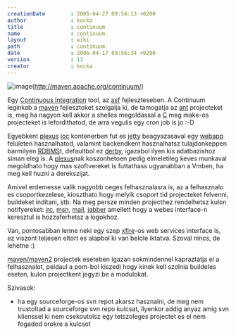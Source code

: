 ```yaml
---
creationDate        : 2005-04-27 09:54:13 +0200 
author              : kocka 
title               : continuum 
name                : continuum 
layout              : wiki 
path                : continuum 
date                : 2006-04-17 09:56:34 +0200 
version             : 13 
creator             : kocka 
---
```

![image](http://maven.apache.org/continuum/images/continuum_logo_75.gif)(http://maven.apache.org/continuum/)

Egy [Continuous Integration](Continuous%20Integration.html) tool, az [asf](ASF.html) fejleszteseben. A Continuum leginkab a [maven](maven.html) fejlesztoket szolgalja ki, de tamogatja az [ant](ant.html) projecteket is, meg ha nagyon kell akkor a shelles megoldassal a [C](C.html) meg make-os projecteket is lefordithatod, de arra vegulis egy cron job is jo :-D

Egyebkent [plexus](plexus.html) [ioc](ioc.html) kontenerben fut es [jetty](jetty.html) beagyazasaval egy [webapp](webapp.html) feluleten hasznalhatod, valamint backendkent hasznalhatsz tulajdonkeppen barmilyen [RDBMS](RDBMS.html)t, defaultbol ez [derby](Derby.html), igazabol ilyen kis adatbazishoz siman eleg is. A [plexus](plexus.html)nak koszonhetoen pedig  elmeletileg keves munkaval megoldhato hogy mas szoftvereket is futtathass ugyanabban a Vmben, ha meg kell huzni a derekszijat.

Amivel erdemesse valik nagyobb ceges felhasznalasra is, az a felhasznalo es csoportkezelese, kioszthato hogy melyik csoport tid projecteket felvenni, buildeket inditani, stb. Na meg persze minden projecthez rendelhetsz kulon notifyereket: [irc](irc.html), [msn](Missing.html), [mail](mail.html), [jabber](jabber.html) amellett hogy a webes interface-n keresztul is hozzaferhetsz a logokhoz.

Van, pontosabban lenne neki egy szep [xfire](xfire.html)-os web services interface is, ez viszont teljesen eltort es alapbol ki van belole iktatva. Szoval nincs, de lehetne :)

[maven/maven2](maven/maven2.html) projectek eseteben igazan sokmindennel kapraztatja el a felhasznalot, peldaul a pom-bol kiszedi hogy kinek kell szolnia buildeles eseten, kulon projectkent jegyzi be a modulokat.

Szivasok:

*   ha egy sourceforge-os svn repot akarsz hasznalni, de meg nem trustoltad a sourceforge svn repo kulcsat, ilyenkor addig anyaz amig svn klienssel ki nem csekoutolsz egy tetszoleges projectet es el nem fogadod orokre a kulcsot

